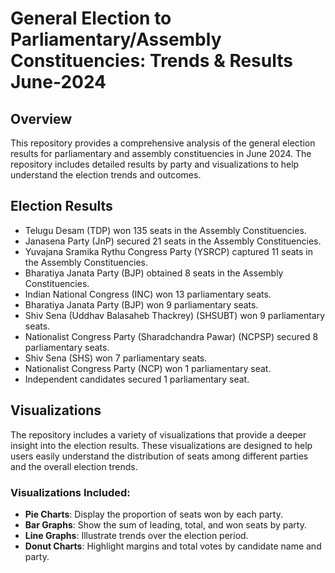 # General Election to Parliamentary/Assembly Constituencies: Trends & Results June-2024

## Overview
This repository provides a comprehensive analysis of the general election results for parliamentary and assembly constituencies in June 2024. The repository includes detailed results by party and visualizations to help understand the election trends and outcomes.

## Election Results
- Telugu Desam (TDP) won 135 seats in the Assembly Constituencies.
- Janasena Party (JnP) secured 21 seats in the Assembly Constituencies.
- Yuvajana Sramika Rythu Congress Party (YSRCP) captured 11 seats in the Assembly Constituencies.
- Bharatiya Janata Party (BJP) obtained 8 seats in the Assembly Constituencies.
- Indian National Congress (INC) won 13 parliamentary seats.
- Bharatiya Janata Party (BJP) won 9 parliamentary seats.
- Shiv Sena (Uddhav Balasaheb Thackrey) (SHSUBT) won 9 parliamentary seats.
- Nationalist Congress Party (Sharadchandra Pawar) (NCPSP) secured 8 parliamentary seats.
- Shiv Sena (SHS) won 7 parliamentary seats.
- Nationalist Congress Party (NCP) won 1 parliamentary seat.
- Independent candidates secured 1 parliamentary seat.

## Visualizations
The repository includes a variety of visualizations that provide a deeper insight into the election results. These visualizations are designed to help users easily understand the distribution of seats among different parties and the overall election trends.

### Visualizations Included:
- **Pie Charts**: Display the proportion of seats won by each party.
- **Bar Graphs**: Show the sum of leading, total, and won seats by party.
- **Line Graphs**: Illustrate trends over the election period.
- **Donut Charts**: Highlight margins and total votes by candidate name and party.
